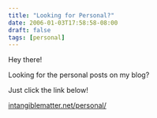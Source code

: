 ```yaml
---
title: "Looking for Personal?"
date: 2006-01-03T17:58:58-08:00
draft: false
tags: [personal]
---
```


Hey there!

Looking for the personal posts on my blog?

Just click the link below!

[intangiblematter.net/personal/](/personal/)
